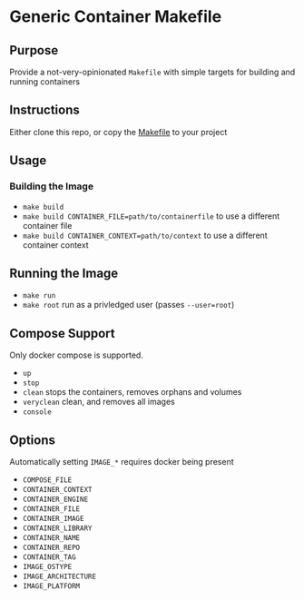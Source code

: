 # Generic Container Makefile

## Purpose

Provide a not-very-opinionated `Makefile` with simple targets for building and running containers

## Instructions

Either clone this repo, or copy the [Makefile](Makefile) to your project

## Usage

### Building the Image

- `make build`
- `make build CONTAINER_FILE=path/to/containerfile` to use a different container file
- `make build CONTAINER_CONTEXT=path/to/context` to use a different container context

## Running the Image

- `make run`
- `make root` run as a privledged user (passes `--user=root`)

## Compose Support

Only docker compose is supported.

- `up`
- `stop`
- `clean` stops the containers, removes orphans and volumes
- `veryclean` clean, and removes all images
- `console`

###
## Options

Automatically setting `IMAGE_*` requires docker being present

- `COMPOSE_FILE`
- `CONTAINER_CONTEXT`
- `CONTAINER_ENGINE`
- `CONTAINER_FILE`
- `CONTAINER_IMAGE`
- `CONTAINER_LIBRARY`
- `CONTAINER_NAME`
- `CONTAINER_REPO`
- `CONTAINER_TAG`
- `IMAGE_OSTYPE`
- `IMAGE_ARCHITECTURE`
- `IMAGE_PLATFORM`
